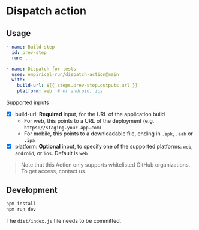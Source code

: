 # Dispatch action

## Usage

```yml
- name: Build step
  id: prev-step
  run: ...

- name: Dispatch for tests
  uses: empirical-run/dispatch-action@main
  with:
    build-url: ${{ steps.prev-step.outputs.url }}
    platform: web  # or android, ios
```

Supported inputs
- [x] build-url: **Required** input, for the URL of the application build
   - For web, this points to a URL of the deployment (e.g. `https://staging.your-app.com`)
   - For mobile, this points to a downloadable file, ending in `.apk`, `.aab` or `.ipa`
- [x] platform: **Optional** input, to specify one of the supported platforms: `web`, `android`, or `ios`. Default is `web`

> Note that this Action only supports whitelisted GitHub organizations. To get access, contact us.

## Development

```sh
npm install
npm run dev
```

The `dist/index.js` file needs to be committed.
